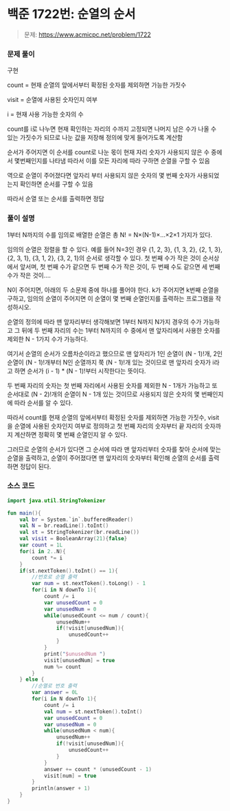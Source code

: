 # 백준 1722번: 순열의 순서

> 문제: https://www.acmicpc.net/problem/1722

### 문제 풀이

구현

count = 현재 순열의 앞에서부터 확정된 숫자를 제외하면 가능한 가짓수

visit = 순열에 사용된 숫자인지 여부

i = 현재 사용 가능한 숫자의 수

count를 i로 나누면 현재 확인하는 자리의 수까지 고정되면 나머지 남은 수가 나올 수 있는 가짓수가 되므로 나눈 값을 저장해 정의에 맞게 들어가도록 계산함

순서가 주어지면 이 순서를 count로 나눈 몫이 현재 자리 숫자가 사용되지 않은 수 중에서 몇번째인지를 나타냄 따라서 이를 모든 자리에 따라 구하면 순열을 구할 수 있음

역으로 순열이 주어졌다면 앞자리 부터 사용되지 않은 숫자의 몇 번째 숫자가 사용되었는지 확인하면 순서를 구할 수 있음

따라서 순열 또는 순서를 출력하면 정답

### 풀이 설명

1부터 N까지의 수를 임의로 배열한 순열은 총 N! = N×(N-1)×…×2×1 가지가 있다.

임의의 순열은 정렬을 할 수 있다. 예를 들어  N=3인 경우 {1, 2, 3}, {1, 3, 2}, {2, 1, 3}, {2, 3, 1}, {3, 1, 2}, {3, 2, 1}의 순서로 생각할 수 있다. 첫 번째 수가 작은 것이 순서상에서 앞서며, 첫 번째 수가 같으면 두 번째 수가 작은 것이, 두 번째 수도 같으면 세 번째 수가 작은 것이….

N이 주어지면, 아래의 두 소문제 중에 하나를 풀어야 한다. k가 주어지면 k번째 순열을 구하고, 임의의 순열이 주어지면 이 순열이 몇 번째 순열인지를 출력하는 프로그램을 작성하시오.

순열의 정의에 따라 맨 앞자리부터 생각해보면 1부터 N까지 N가지 경우의 수가 가능하고 그 뒤에 두 번째 자리의 수는 1부터 N까지의 수 중에서 맨 앞자리에서 사용한 숫자를 제외한 N - 1가지 수가 가능하다.

여기서 순열의 순서가 오름차순이라고 했으므로 맨 앞자리가 1인 순열이 (N - 1)!개, 2인 순열이 (N - 1)!개부터 N인 순열까지 쭉 (N - 1)!개 있는 것이므로 맨 앞자리 숫자가 i라고 하면 순서가 (i - 1) * (N - 1)!부터 시작한다는 뜻이다.

두 번째 자리의 숫자는 첫 번째 자리에서 사용된 숫자를 제외한 N - 1개가 가능하고 또 순서대로 (N - 2)!개의 순열이 N - 1개 있는 것이므로 사용되지 않은 숫자의 몇 번째인지에 따라 순서를 알 수 있다.

따라서 count를 현재 순열의 앞에서부터 확정된 숫자를 제외하면 가능한 가짓수, visit을 순열에 사용된 숫자인지 여부로 정의하고 첫 번째 자리의 숫자부터 끝 자리의 숫자까지 계산하면 정확히 몇 번째 순열인지 알 수 있다.

그러므로 순열의 순서가 있다면 그 순서에 따라 맨 앞자리부터 숫자를 찾아 순서에 맞는 순열을 출력하고, 순열이 주어졌다면 맨 앞자리의 숫자부터 확인해 순열의 순서를 출력하면 정답이 된다.

### 소스 코드
```kotlin
import java.util.StringTokenizer

fun main(){
    val br = System.`in`.bufferedReader()
    val N = br.readLine().toInt()
    val st = StringTokenizer(br.readLine())
    val visit = BooleanArray(21){false}
    var count = 1L
    for(i in 2..N){
        count *= i
    }
    if(st.nextToken().toInt() == 1){
        //번호로 순열 출력
        var num = st.nextToken().toLong() - 1
        for(i in N downTo 1){
            count /= i
            var unusedCount = 0
            var unusedNum = 0
            while(unusedCount <= num / count){
                unusedNum++
                if(!visit[unusedNum]){
                    unusedCount++
                }
            }
            print("$unusedNum ")
            visit[unusedNum] = true
            num %= count
        }
    } else {
        //순열로 번호 출력
        var answer = 0L
        for(i in N downTo 1){
            count /= i
            val num = st.nextToken().toInt()
            var unusedCount = 0
            var unusedNum = 0
            while(unusedNum < num){
                unusedNum++
                if(!visit[unusedNum]){
                    unusedCount++
                }
            }
            answer += count * (unusedCount - 1)
            visit[num] = true
        }
        println(answer + 1)
    }
}
```